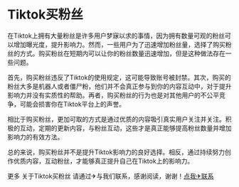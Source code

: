 # Tiktok买粉丝

在Tiktok上拥有大量粉丝是许多用户梦寐以求的事情，因为拥有数量可观的粉丝可以增加曝光度，提升影响力。然而，一些用户为了迅速增加粉丝量，选择了购买粉丝的方式。购买粉丝在短期内可以让你的粉丝数量迅速增加，但是这种做法存在一些问题。

首先，购买粉丝违反了Tiktok的使用规定，这可能导致账号被封禁。其次，购买的粉丝大多是机器人或者僵尸粉，他们并不会真正参与到你的内容互动中，对于提升影响力并没有实质性的帮助。再者，购买粉丝的行为也是对其他用户的不公平竞争，可能会损害你在Tiktok平台上的声誉。

相比于购买粉丝，更加可取的方式是通过优质的内容吸引真实用户关注并关注。积极的互动，定期的更新内容，与粉丝互动，这些才是真正能够提高粉丝数量并增加影响力的有效方法。

总的来说，购买粉丝并不是提升Tiktok影响力的良好选择。相反，通过持续努力创作优质内容，互动粉丝，才能够真正提升自己在Tiktok上的影响力。

更多 关于Tiktok买粉丝 请通过✈与我们联系，感谢阅读，谢谢！[点我✈联系](https://a.k02.cc)